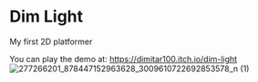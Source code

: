 # Dim Light
My first 2D platformer

You can play the demo at: https://dimitar100.itch.io/dim-light
![277266201_878447152963628_3009610722692853578_n (1)](https://user-images.githubusercontent.com/90190006/197467710-2e61df4d-f888-4ea2-88a1-ff8e9daa91ca.png)


